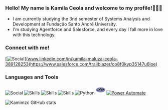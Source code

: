 
### Hello! My name is Kamila Ceola and welcome to my profile!🙋🏻‍♀️ 

- I am currently studying the 3nd semester of Systems Analysis and Development at Fundação Santo André University.
- I'm studying Agentforce and Salesforce, and every day I fall more in love with this technology.


### Connect with me!
[![Social](https://img.shields.io/badge/LinkedIn-0077B5?style=for-the-badge&logo=linkedin&logoColor=white
)](www.linkedin.com/in/kamila-maluza-ceola-389128253(https://www.salesforce.com/trailblazer/co8f0kyp35147u6loe)


### Languages ​​and Tools

![Social](https://img.shields.io/badge/GitHub-100000?style=for-the-badge&logo=github&logoColor=white)
![Skills](https://img.shields.io/badge/HTML-239120?style=for-the-badge&logo=html5&logoColor=white)
![Skills](https://img.shields.io/badge/C-00599C?style=for-the-badge&logo=c&logoColor=white)
![Skills](https://img.shields.io/badge/Microsoft_Office-D83B01?style=for-the-badge&logo=microsoft-office&logoColor=white
)
![Python](https://img.shields.io/badge/python-3670A0?style=for-the-badge&logo=python&logoColor=ffdd54)
<code><img height="30" src="https://raw.githubusercontent.com/github/explore/80688e429a7d4ef2fca1e82350fe8e3517d3494d/topics/php/php.png"></code>
[![Power Automate](https://img.shields.io/badge/Power%20Automate-0066FF?style=for-the-badge&logo=power-automate&logoColor=white)](https://make.powerautomate.com/)


![Kamimzc GitHub stats](https://github-readme-stats.vercel.app/api?username=Kamimzc&show_icons=true&theme=radical)

